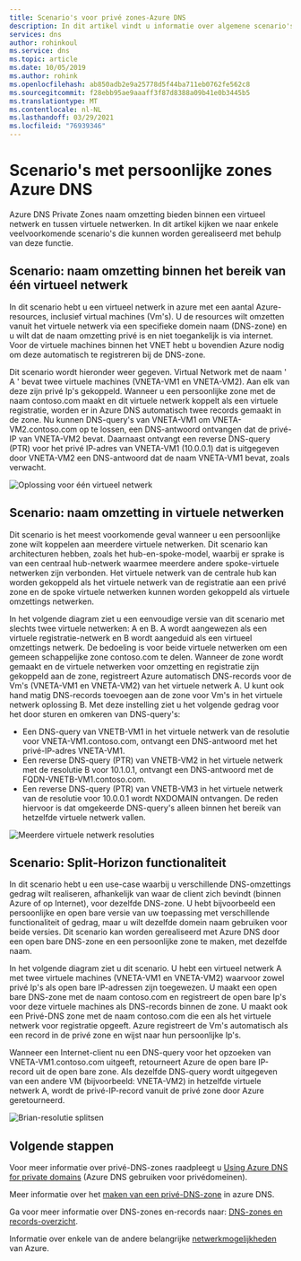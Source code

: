 ```yaml
---
title: Scenario's voor privé zones-Azure DNS
description: In dit artikel vindt u informatie over algemene scenario's voor het gebruik van Azure DNS Private Zones.
services: dns
author: rohinkoul
ms.service: dns
ms.topic: article
ms.date: 10/05/2019
ms.author: rohink
ms.openlocfilehash: ab850adb2e9a25778d5f44ba711eb0762fe562c8
ms.sourcegitcommit: f28ebb95ae9aaaff3f87d8388a09b41e0b3445b5
ms.translationtype: MT
ms.contentlocale: nl-NL
ms.lasthandoff: 03/29/2021
ms.locfileid: "76939346"
---
```

# <a name="azure-dns-private-zones-scenarios"></a>Scenario's met persoonlijke zones Azure DNS

Azure DNS Private Zones naam omzetting bieden binnen een virtueel netwerk en tussen virtuele netwerken. In dit artikel kijken we naar enkele veelvoorkomende scenario's die kunnen worden gerealiseerd met behulp van deze functie.

## <a name="scenario-name-resolution-scoped-to-a-single-virtual-network"></a>Scenario: naam omzetting binnen het bereik van één virtueel netwerk
In dit scenario hebt u een virtueel netwerk in azure met een aantal Azure-resources, inclusief virtual machines (Vm's). U de resources wilt omzetten vanuit het virtuele netwerk via een specifieke domein naam (DNS-zone) en u wilt dat de naam omzetting privé is en niet toegankelijk is via internet. Voor de virtuele machines binnen het VNET hebt u bovendien Azure nodig om deze automatisch te registreren bij de DNS-zone. 

Dit scenario wordt hieronder weer gegeven. Virtual Network met de naam ' A ' bevat twee virtuele machines (VNETA-VM1 en VNETA-VM2). Aan elk van deze zijn privé Ip's gekoppeld. Wanneer u een persoonlijke zone met de naam contoso.com maakt en dit virtuele netwerk koppelt als een virtuele registratie, worden er in Azure DNS automatisch twee records gemaakt in de zone. Nu kunnen DNS-query's van VNETA-VM1 om VNETA-VM2.contoso.com op te lossen, een DNS-antwoord ontvangen dat de privé-IP van VNETA-VM2 bevat. Daarnaast ontvangt een reverse DNS-query (PTR) voor het privé IP-adres van VNETA-VM1 (10.0.0.1) dat is uitgegeven door VNETA-VM2 een DNS-antwoord dat de naam VNETA-VM1 bevat, zoals verwacht. 

![Oplossing voor één virtueel netwerk](./media/private-dns-scenarios/single-vnet-resolution.png)

## <a name="scenario-name-resolution-across-virtual-networks"></a>Scenario: naam omzetting in virtuele netwerken

Dit scenario is het meest voorkomende geval wanneer u een persoonlijke zone wilt koppelen aan meerdere virtuele netwerken. Dit scenario kan architecturen hebben, zoals het hub-en-spoke-model, waarbij er sprake is van een centraal hub-netwerk waarmee meerdere andere spoke-virtuele netwerken zijn verbonden. Het virtuele netwerk van de centrale hub kan worden gekoppeld als het virtuele netwerk van de registratie aan een privé zone en de spoke virtuele netwerken kunnen worden gekoppeld als virtuele omzettings netwerken. 

In het volgende diagram ziet u een eenvoudige versie van dit scenario met slechts twee virtuele netwerken: A en B. A wordt aangewezen als een virtuele registratie-netwerk en B wordt aangeduid als een virtueel omzettings netwerk. De bedoeling is voor beide virtuele netwerken om een gemeen schappelijke zone contoso.com te delen. Wanneer de zone wordt gemaakt en de virtuele netwerken voor omzetting en registratie zijn gekoppeld aan de zone, registreert Azure automatisch DNS-records voor de Vm's (VNETA-VM1 en VNETA-VM2) van het virtuele netwerk A. U kunt ook hand matig DNS-records toevoegen aan de zone voor Vm's in het virtuele netwerk oplossing B. Met deze instelling ziet u het volgende gedrag voor het door sturen en omkeren van DNS-query's:
* Een DNS-query van VNETB-VM1 in het virtuele netwerk van de resolutie voor VNETA-VM1.contoso.com, ontvangt een DNS-antwoord met het privé-IP-adres VNETA-VM1.
* Een reverse DNS-query (PTR) van VNETB-VM2 in het virtuele netwerk met de resolutie B voor 10.1.0.1, ontvangt een DNS-antwoord met de FQDN-VNETB-VM1.contoso.com.  
* Een reverse DNS-query (PTR) van VNETB-VM3 in het virtuele netwerk van de resolutie voor 10.0.0.1 wordt NXDOMAIN ontvangen. De reden hiervoor is dat omgekeerde DNS-query's alleen binnen het bereik van hetzelfde virtuele netwerk vallen. 


![Meerdere virtuele netwerk resoluties](./media/private-dns-scenarios/multi-vnet-resolution.png)

## <a name="scenario-split-horizon-functionality"></a>Scenario: Split-Horizon functionaliteit

In dit scenario hebt u een use-case waarbij u verschillende DNS-omzettings gedrag wilt realiseren, afhankelijk van waar de client zich bevindt (binnen Azure of op Internet), voor dezelfde DNS-zone. U hebt bijvoorbeeld een persoonlijke en open bare versie van uw toepassing met verschillende functionaliteit of gedrag, maar u wilt dezelfde domein naam gebruiken voor beide versies. Dit scenario kan worden gerealiseerd met Azure DNS door een open bare DNS-zone en een persoonlijke zone te maken, met dezelfde naam.

In het volgende diagram ziet u dit scenario. U hebt een virtueel netwerk A met twee virtuele machines (VNETA-VM1 en VNETA-VM2) waarvoor zowel privé Ip's als open bare IP-adressen zijn toegewezen. U maakt een open bare DNS-zone met de naam contoso.com en registreert de open bare Ip's voor deze virtuele machines als DNS-records binnen de zone. U maakt ook een Privé-DNS zone met de naam contoso.com die een als het virtuele netwerk voor registratie opgeeft. Azure registreert de Vm's automatisch als een record in de privé zone en wijst naar hun persoonlijke Ip's.

Wanneer een Internet-client nu een DNS-query voor het opzoeken van VNETA-VM1.contoso.com uitgeeft, retourneert Azure de open bare IP-record uit de open bare zone. Als dezelfde DNS-query wordt uitgegeven van een andere VM (bijvoorbeeld: VNETA-VM2) in hetzelfde virtuele netwerk A, wordt de privé-IP-record vanuit de privé zone door Azure geretourneerd. 

![Brian-resolutie splitsen](./media/private-dns-scenarios/split-brain-resolution.png)

## <a name="next-steps"></a>Volgende stappen
Voor meer informatie over privé-DNS-zones raadpleegt u [Using Azure DNS for private domains](private-dns-overview.md) (Azure DNS gebruiken voor privédomeinen).

Meer informatie over het [maken van een privé-DNS-zone](./private-dns-getstarted-powershell.md) in azure DNS.

Ga voor meer informatie over DNS-zones en-records naar: [DNS-zones en records-overzicht](dns-zones-records.md).

Informatie over enkele van de andere belangrijke [netwerkmogelijkheden](../networking/networking-overview.md) van Azure.

